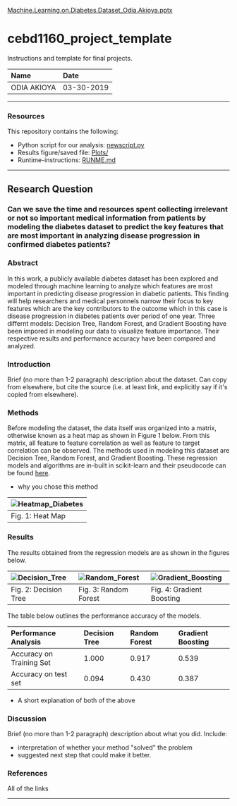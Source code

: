 [Machine.Learning.on.Diabetes.Dataset_Odia.Akioya.pptx](https://github.com/odia101/CEBD_1160_PROJECT/files/2999465/Machine.Learning.on.Diabetes.Dataset_Odia.Akioya.pptx)


# cebd1160_project_template
Instructions and template for final projects.

| Name | Date |
|:-------|:---------------|
|ODIA AKIOYA | 03-30-2019|

-----

### Resources
This repository contains the following:

- Python script for our analysis: [newscript.py](https://github.com/odia101/CEBD_1160_PROJECT/blob/master/newscript.py)
- Results figure/saved file: [Plots/](https://github.com/odia101/CEBD_1160_PROJECT/tree/master/Plots)
- Runtime-instructions: [RUNME.md](https://github.com/odia101/CEBD_1160_PROJECT/blob/master/RUNME.md)

-----

## Research Question

### Can we save the time and resources spent collecting irrelevant or not so important medical information from patients by modeling the diabetes dataset to predict the key features that are most important in analyzing disease progression in confirmed diabetes patients?

### Abstract

In this work, a publicly available diabetes dataset has been explored and modeled through machine learning to analyze which features are most important in predicting disease progression in diabetic patients. This finding will help researchers and medical personnels narrow their focus to key features which are the key contributors to the outcome which in this case is disease progression in diabetes patients over period of one year. Three differnt models: Decision Tree, Random Forest, and Gradient Boosting have been impored in modeling our data to visualize feature importance. Their respective results and performance accuracy have been compared and analyzed.   

### Introduction

Brief (no more than 1-2 paragraph) description about the dataset. Can copy from elsewhere, but cite the source (i.e. at least link, and explicitly say if it's copied from elsewhere).

### Methods

Before modeling the dataset, the data itself was organized into a matrix, otherwise known as a heat map as shown in Figure 1 below. From this matrix, all feature to feature correlation as well as feature to target correlation can be observed. The methods used in modeling this dataset are Decision Tree, Random Forest, and Gradient Boosting. These regression models and algorithms are in-built in scikit-learn and their pseudocode can be found [here](http://scipy-lectures.org/packages/scikit-learn/index.html#introduction-problem-settings). 

- why you chose this method

| ![Heatmap_Diabetes](https://user-images.githubusercontent.com/47048059/55043879-843f0e80-500e-11e9-8d1f-113b3e63b1bc.png) | 
|:-------|
|Fig. 1: Heat Map | 

### Results

The results obtained from the regression models are as shown in the figures below.

| ![Decision_Tree](https://user-images.githubusercontent.com/47048059/55043471-d2eba900-500c-11e9-9f01-03627c8d3393.png) | ![Random_Forest](https://user-images.githubusercontent.com/47048059/55043474-d848f380-500c-11e9-892a-143fff7696ba.png) | ![Gradient_Boosting](https://user-images.githubusercontent.com/47048059/55043478-de3ed480-500c-11e9-95ea-6e4a1e039c61.png) |
|:-------|:---------------|:---------------|
| Fig. 2: Decision Tree | Fig. 3: Random Forest | Fig. 4: Gradient Boosting |

The table below outlines the performance accuracy of the models.

| Performance Analysis | Decision Tree | Random Forest | Gradient Boosting |
|:-------|:---------------|:---------------|:---------------|
|Accuracy on Training Set | 1.000| 0.917| 0.539|
|Accuracy on test set | 0.094| 0.430|0.387|

- A short explanation of both of the above

### Discussion
Brief (no more than 1-2 paragraph) description about what you did. Include:

- interpretation of whether your method "solved" the problem
- suggested next step that could make it better.

### References
All of the links

-------
